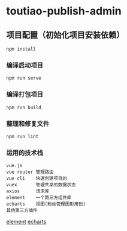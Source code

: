 # toutiao-publish-admin

## 项目配置（初始化项目安装依赖）
```
npm install
```

### 编译启动项目
```
npm run serve
```

### 编译打包项目
```
npm run build
```

### 整理和修复文件
```
npm run lint
```

### 运用的技术栈
```
vue.js
vue router 管理路由
vue cli    快速创建项目的
vuex       管理共享的数据状态
axios      请求库
element    一个第三方组件库
echarts    视图(粉丝管理图形用到)
其他第三方插件
```
[element](https://element.eleme.cn/#/zh-CN)
[echarts](https://echarts.apache.org/examples/zh/index.html#chart-type-line)

